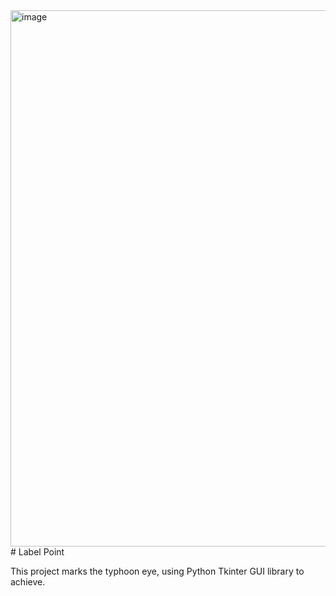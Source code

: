 <img width="858" alt="image" src="https://github.com/tanssscn/Label-Point/assets/57119006/a6905735-0a1f-4cf5-b6d7-9800260e9b98">
# Label Point

This project marks the typhoon eye, using Python Tkinter GUI library to achieve.
